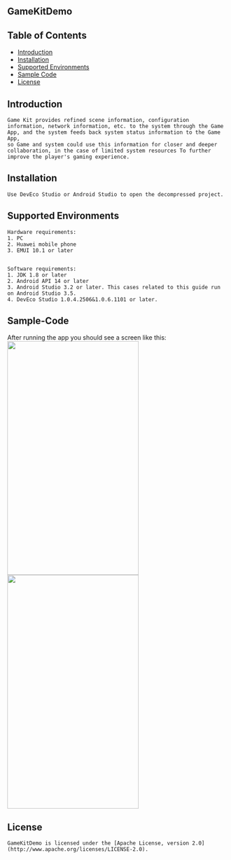 ## GameKitDemo


## Table of Contents

* [Introduction](#introduction)
* [Installation](#installation)
* [Supported Environments](#supported-environments)
* [Sample Code](#Sample-Code)
* [License](#license)


## Introduction
    Game Kit provides refined scene information, configuration information, network information, etc. to the system through the Game App, and the system feeds back system status information to the Game App,
	so Game and system could use this information for closer and deeper collaboration, in the case of limited system resources To further improve the player's gaming experience.

## Installation
    Use DevEco Studio or Android Studio to open the decompressed project.


## Supported Environments
    Hardware requirements:
    1. PC
    2. Huawei mobile phone
	3. EMUI 10.1 or later


    Software requirements:
    1. JDK 1.8 or later
    2. Android API 14 or later
    3. Android Studio 3.2 or later. This cases related to this guide run on Android Studio 3.5.
	4. DevEco Studio 1.0.4.2506&1.0.6.1101 or later.

## Sample-Code
After running the app you should see a screen like this:
<img src="assets/GameKit-2020-03-06-01.png" height="534" width="300" style="max-width:100%;">
<img src="assets/GameKit-2020-03-06-02.png" height="534" width="300" style="max-width:100%;">



##  License
    GameKitDemo is licensed under the [Apache License, version 2.0](http://www.apache.org/licenses/LICENSE-2.0).

